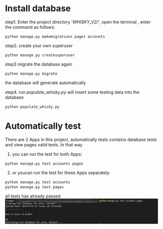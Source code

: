 # Install database

step1. Enter the project directory '*WHISKY_V2/*', open the terminal , enter the command as follows:
```
python manage.py makemigrations pages accounts
```
step2. create your own superuser
```
python manage.py createsuperuser
```

step3 migrate the database again
```
python manage.py migrate
```
the database will generate automatically

step4. run *populate_whisky.py* will insert some testing data into the database

```
python populate_whisky.py   
```

# Automatically test
There are 2 Apps in this project, automatically tests contains database tests and view pages valid tests. In that way

1. you can run the test for both Apps:
```
python manage.py test accounts pages
```
2. or youcan run the test for these Apps separately:
```
python manage.py test accounts
python manage.py test pages
```
all tests has already passed 
![](Autotestresult.PNG)

